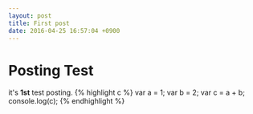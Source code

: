 ```yaml
---
layout: post
title: First post
date: 2016-04-25 16:57:04 +0900
---
```


# Posting Test

it's **1st** test posting.
{% highlight c %}
var a = 1;
var b = 2;
var c = a + b;
console.log(c);
{% endhighlight %}
